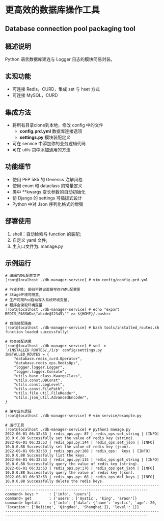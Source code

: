 # 更高效的数据库操作工具
Database connection pool packaging tool
---

## 概述说明
Python 语言数据库建连与 Logger 日志的模块简易封装。

## 实现功能
- 可连接 Redis，CURD，集成 set 与 hset 方式
- 可连接 MySQL，CURD

## 集成方法
- 将所有目录clone到本地，修改 config 中的文件
  - **config.prd.yml** 数据库连接选项
  - **settings.py** 模块装配定义
- 可在 service 中添加你的业务逻辑代码
- 可在 utils 包中添加通用的方法

## 功能细节
- 使用 PEP 585 的 Generics 注解风格
- 使用 enum 和 dataclass 的常量定义
- 类中 **kwargs 变长参数的自动初始化
- 仿 Django 的 settings 可插拔式设计
- Python 中对 Json 序列化格式的增强

## 部署使用
1. shell：自动检索与 function 的装配;
2. 自定义 yaml 文件;
3. 主入口文件为: manage.py

## 示例运行
```shell
# 编辑YAML配置文件
[root@localhost ./db-manager-service] # vim config/config.prd.yml

# Prd环境: 密码不建议直接写在YAML配置里
# Stage环境可随意, 
# 生产可随Pod启动写入系统环境变量,
# 程序会读取环境变量
[root@localhost ./db-manager-service] # echo "export REDIS_PASSWD=\"abcde@12345\"" >> ${HOME}/.bashrc

# 自动装配路由
[root@localhost ./db-manager-service] # bash tools/installed_routes.sh
function loaded successfully!

# 检查装配结果
[root@localhost ./db-manager-service] # sed -n '/INSTALLED_ROUTES/,/}/p' config/settings.py
INSTALLED_ROUTES = {
    "database.redis_curd.Operator",
    "database.redis_ops.RedisOps",
    "logger.logger.Logger",
    "logger.logger.Console",
    "utils.base_class.KwargsClass",
    "utils.const.DBConst",
    "utils.const.LogLevel",
    "utils.const.FilePath",
    "utils.file_util.FileReader",
    "utils.json_util.AdvancedEncoder",
}

# 编写业务逻辑
[root@localhost ./db-manager-service] # vim service/example.py

# 运行工具
[root@localhost ./db-manager-service] # python3 manage.py
2022-06-01 06:32:53 | redis_ops.py: 87 | redis_ops:set_string | [INFO] 10.0.0.88 Successfully set the value of redis key (string).
2022-06-01 06:32:53 | redis_ops.py:144 | redis_ops:set_json | [INFO] 10.0.0.88 Successfully set the value of redis key (json).
2022-06-01 06:32:53 | redis_ops.py:188 | redis_ops:  keys | [INFO] 10.0.0.88 Successfully list the keys.
2022-06-01 06:32:53 | redis_ops.py:115 | redis_ops:get_string | [INFO] 10.0.0.88 Successfully query the value of redis key (string).
2022-06-01 06:32:53 | redis_ops.py:176 | redis_ops:get_json | [INFO] 10.0.0.88 Successfully query the value of redis key (json).
2022-06-01 06:32:53 | redis_ops.py: 68 | redis_ops:del_keys | [INFO] 10.0.0.88 Successfully delete the redis keys.
---------------------------------------------------------------------------------------------------------------------------------------
command> keys *     : ['info', 'users']
command> get        : {'users': ['mystic', 'king', 'araon']}
command> hgetall    : {'info': {'data': {'name': 'mystic', 'age': 20, 'location': ['Beijing', 'Qingdao', 'Shanghai']}, 'level': 1}}
---------------------------------------------------------------------------------------------------------------------------------------
```

